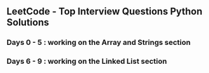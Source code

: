 
## LeetCode - Top Interview Questions Python Solutions

### Days 0 - 5 : working on the Array and Strings section

### Days 6 - 9 : working on the Linked List section
